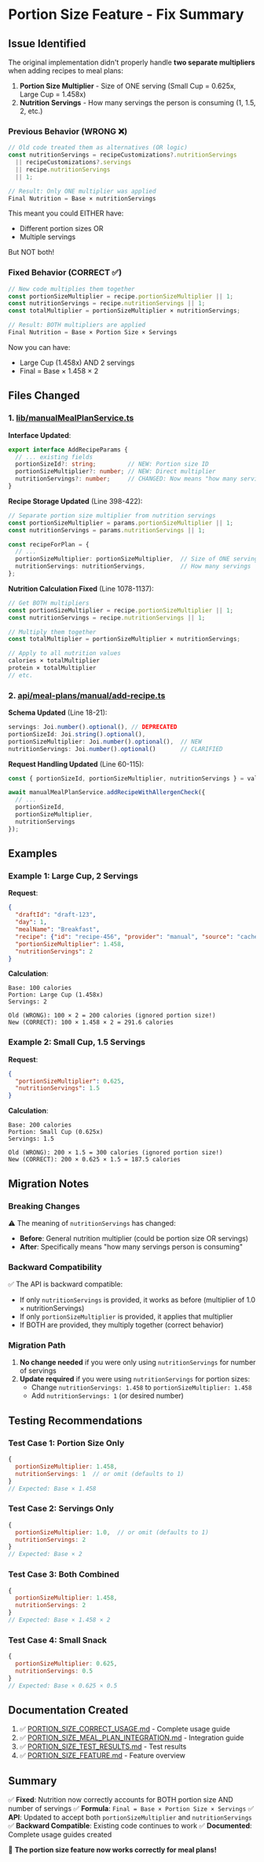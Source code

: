 # Portion Size Feature - Fix Summary

## Issue Identified

The original implementation didn't properly handle **two separate multipliers** when adding recipes to meal plans:

1. **Portion Size Multiplier** - Size of ONE serving (Small Cup = 0.625x, Large Cup = 1.458x)
2. **Nutrition Servings** - How many servings the person is consuming (1, 1.5, 2, etc.)

### Previous Behavior (WRONG ❌)
```typescript
// Old code treated them as alternatives (OR logic)
const nutritionServings = recipeCustomizations?.nutritionServings
  || recipeCustomizations?.servings
  || recipe.nutritionServings
  || 1;

// Result: Only ONE multiplier was applied
Final Nutrition = Base × nutritionServings
```

This meant you could EITHER have:
- Different portion sizes OR
- Multiple servings

But NOT both!

### Fixed Behavior (CORRECT ✅)
```typescript
// New code multiplies them together
const portionSizeMultiplier = recipe.portionSizeMultiplier || 1;
const nutritionServings = recipe.nutritionServings || 1;
const totalMultiplier = portionSizeMultiplier × nutritionServings;

// Result: BOTH multipliers are applied
Final Nutrition = Base × Portion Size × Servings
```

Now you can have:
- Large Cup (1.458x) AND 2 servings
- Final = Base × 1.458 × 2

## Files Changed

### 1. [lib/manualMealPlanService.ts](lib/manualMealPlanService.ts)

**Interface Updated**:
```typescript
export interface AddRecipeParams {
  // ... existing fields
  portionSizeId?: string;         // NEW: Portion size ID
  portionSizeMultiplier?: number; // NEW: Direct multiplier
  nutritionServings?: number;     // CHANGED: Now means "how many servings"
}
```

**Recipe Storage Updated** (Line 398-422):
```typescript
// Separate portion size multiplier from nutrition servings
const portionSizeMultiplier = params.portionSizeMultiplier || 1;
const nutritionServings = params.nutritionServings || 1;

const recipeForPlan = {
  // ...
  portionSizeMultiplier: portionSizeMultiplier,  // Size of ONE serving
  nutritionServings: nutritionServings,          // How many servings
};
```

**Nutrition Calculation Fixed** (Line 1078-1137):
```typescript
// Get BOTH multipliers
const portionSizeMultiplier = recipe.portionSizeMultiplier || 1;
const nutritionServings = recipe.nutritionServings || 1;

// Multiply them together
const totalMultiplier = portionSizeMultiplier × nutritionServings;

// Apply to all nutrition values
calories × totalMultiplier
protein × totalMultiplier
// etc.
```

### 2. [api/meal-plans/manual/add-recipe.ts](api/meal-plans/manual/add-recipe.ts)

**Schema Updated** (Line 18-21):
```typescript
servings: Joi.number().optional(), // DEPRECATED
portionSizeId: Joi.string().optional(),
portionSizeMultiplier: Joi.number().optional(),  // NEW
nutritionServings: Joi.number().optional()       // CLARIFIED
```

**Request Handling Updated** (Line 60-115):
```typescript
const { portionSizeId, portionSizeMultiplier, nutritionServings } = value;

await manualMealPlanService.addRecipeWithAllergenCheck({
  // ...
  portionSizeId,
  portionSizeMultiplier,
  nutritionServings
});
```

## Examples

### Example 1: Large Cup, 2 Servings

**Request**:
```json
{
  "draftId": "draft-123",
  "day": 1,
  "mealName": "Breakfast",
  "recipe": {"id": "recipe-456", "provider": "manual", "source": "cached"},
  "portionSizeMultiplier": 1.458,
  "nutritionServings": 2
}
```

**Calculation**:
```
Base: 100 calories
Portion: Large Cup (1.458x)
Servings: 2

Old (WRONG): 100 × 2 = 200 calories (ignored portion size!)
New (CORRECT): 100 × 1.458 × 2 = 291.6 calories
```

### Example 2: Small Cup, 1.5 Servings

**Request**:
```json
{
  "portionSizeMultiplier": 0.625,
  "nutritionServings": 1.5
}
```

**Calculation**:
```
Base: 200 calories
Portion: Small Cup (0.625x)
Servings: 1.5

Old (WRONG): 200 × 1.5 = 300 calories (ignored portion size!)
New (CORRECT): 200 × 0.625 × 1.5 = 187.5 calories
```

## Migration Notes

### Breaking Changes
⚠️ The meaning of `nutritionServings` has changed:
- **Before**: General nutrition multiplier (could be portion size OR servings)
- **After**: Specifically means "how many servings person is consuming"

### Backward Compatibility
✅ The API is backward compatible:
- If only `nutritionServings` is provided, it works as before (multiplier of 1.0 × nutritionServings)
- If only `portionSizeMultiplier` is provided, it applies that multiplier
- If BOTH are provided, they multiply together (correct behavior)

### Migration Path
1. **No change needed** if you were only using `nutritionServings` for number of servings
2. **Update required** if you were using `nutritionServings` for portion sizes:
   - Change `nutritionServings: 1.458` to `portionSizeMultiplier: 1.458`
   - Add `nutritionServings: 1` (or desired number)

## Testing Recommendations

### Test Case 1: Portion Size Only
```javascript
{
  portionSizeMultiplier: 1.458,
  nutritionServings: 1  // or omit (defaults to 1)
}
// Expected: Base × 1.458
```

### Test Case 2: Servings Only
```javascript
{
  portionSizeMultiplier: 1.0,  // or omit (defaults to 1)
  nutritionServings: 2
}
// Expected: Base × 2
```

### Test Case 3: Both Combined
```javascript
{
  portionSizeMultiplier: 1.458,
  nutritionServings: 2
}
// Expected: Base × 1.458 × 2
```

### Test Case 4: Small Snack
```javascript
{
  portionSizeMultiplier: 0.625,
  nutritionServings: 0.5
}
// Expected: Base × 0.625 × 0.5
```

## Documentation Created

1. ✅ [PORTION_SIZE_CORRECT_USAGE.md](PORTION_SIZE_CORRECT_USAGE.md) - Complete usage guide
2. ✅ [PORTION_SIZE_MEAL_PLAN_INTEGRATION.md](PORTION_SIZE_MEAL_PLAN_INTEGRATION.md) - Integration guide
3. ✅ [PORTION_SIZE_TEST_RESULTS.md](PORTION_SIZE_TEST_RESULTS.md) - Test results
4. ✅ [PORTION_SIZE_FEATURE.md](PORTION_SIZE_FEATURE.md) - Feature overview

## Summary

✅ **Fixed**: Nutrition now correctly accounts for BOTH portion size AND number of servings
✅ **Formula**: `Final = Base × Portion Size × Servings`
✅ **API**: Updated to accept both `portionSizeMultiplier` and `nutritionServings`
✅ **Backward Compatible**: Existing code continues to work
✅ **Documented**: Complete usage guides created

🎯 **The portion size feature now works correctly for meal plans!**
